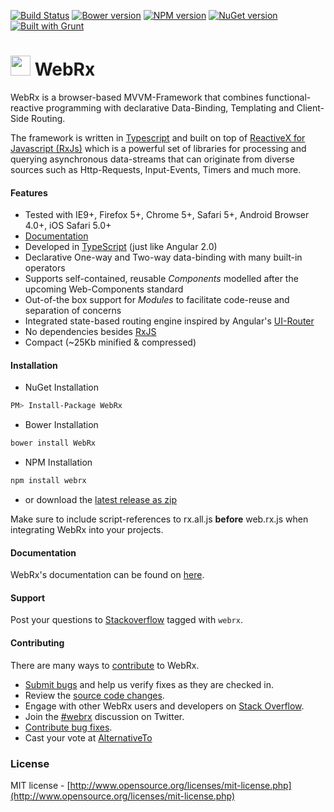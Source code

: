 [![Build Status](https://ci.appveyor.com/api/projects/status/hm6sojygo41lbiln?svg=true)](https://ci.appveyor.com/project/webrxjs/webrx)
[![Bower version](https://img.shields.io/bower/v/WebRx.svg)](https://github.com/WebRxJS/WebRx)
[![NPM version](https://img.shields.io/npm/v/webrx.svg)](https://www.npmjs.com/package/webrx)
[![NuGet version](https://img.shields.io/nuget/v/WebRx.svg)](https://www.nuget.org/packages/WebRx/)
[![Built with Grunt](https://cdn.gruntjs.com/builtwith.png)](http://gruntjs.com/)

# <img src="http://webrxjs.org/images/Logo.png" height="32" /> WebRx

WebRx is a browser-based MVVM-Framework that combines functional-reactive programming with declarative Data-Binding, Templating and Client-Side Routing.

The framework is written in [Typescript](http://www.typescriptlang.org/) and built on top of [ReactiveX for Javascript (RxJs)](http://reactivex.io) which is a powerful set of libraries for processing and querying asynchronous data-streams that can originate from diverse sources such as Http-Requests, Input-Events, Timers and much more.

#### Features

- Tested with IE9+, Firefox 5+, Chrome 5+, Safari 5+, Android Browser 4.0+, iOS Safari 5.0+
- [Documentation](http://webrxjs.org/docs)
- Developed in [TypeScript](http://www.typescriptlang.org/) (just like Angular 2.0)
- Declarative One-way and Two-way data-binding with many built-in operators
- Supports self-contained, reusable *Components* modelled after the upcoming Web-Components standard
- Out-of-the box support for *Modules* to facilitate code-reuse and separation of concerns
- Integrated state-based routing engine inspired by Angular's [UI-Router](https://github.com/angular-ui/ui-router)
- No dependencies besides [RxJS](https://github.com/Reactive-Extensions/RxJS/blob/master/doc/libraries/rx.complete.md)
- Compact (~25Kb minified & compressed)

#### Installation

- NuGet Installation
```bash
PM> Install-Package WebRx
```
- Bower Installation
```bash
bower install WebRx
```
- NPM Installation
```bash
npm install webrx
```
- or download the [latest release as zip](http://webrxjs.org/downloads/web.rx.zip)

Make sure to include script-references to rx.all.js **before** web.rx.js when integrating WebRx into your projects.

#### Documentation

WebRx's documentation can be found on [here](http://webrxjs.org/docs).

#### Support 

Post your questions to [Stackoverflow](https://stackoverflow.com/questions/tagged/webrx) tagged with <code>webrx</code>.

#### Contributing

There are many ways to [contribute](https://github.com/oliverw/WebRx/blob/master/CONTRIBUTING.md) to WebRx.

* [Submit bugs](https://github.com/oliverw/WebRx/issues) and help us verify fixes as they are checked in.
* Review the [source code changes](https://github.com/oliverw/WebRx/pulls).
* Engage with other WebRx users and developers on [Stack Overflow](http://stackoverflow.com/questions/tagged/webrx). 
* Join the [#webrx](http://twitter.com/#!/search/realtime/%23webrx) discussion on Twitter.
* [Contribute bug fixes](https://github.com/oliverw/WebRx/blob/master/CONTRIBUTING.md).
* Cast your vote at [AlternativeTo](http://alternativeto.net/software/webrx/)


### License

MIT license - [http://www.opensource.org/licenses/mit-license.php](http://www.opensource.org/licenses/mit-license.php)
